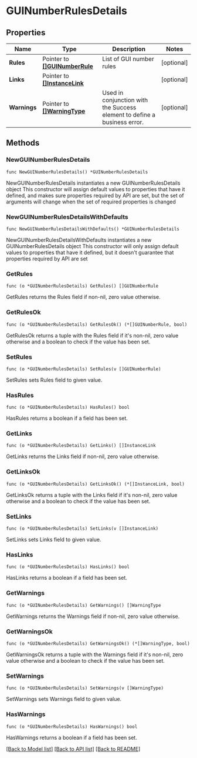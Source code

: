# GUINumberRulesDetails

## Properties

Name | Type | Description | Notes
------------ | ------------- | ------------- | -------------
**Rules** | Pointer to [**[]GUINumberRule**](GUINumberRule.md) | List of GUI number rules | [optional] 
**Links** | Pointer to [**[]InstanceLink**](InstanceLink.md) |  | [optional] 
**Warnings** | Pointer to [**[]WarningType**](WarningType.md) | Used in conjunction with the Success element to define a business error. | [optional] 

## Methods

### NewGUINumberRulesDetails

`func NewGUINumberRulesDetails() *GUINumberRulesDetails`

NewGUINumberRulesDetails instantiates a new GUINumberRulesDetails object
This constructor will assign default values to properties that have it defined,
and makes sure properties required by API are set, but the set of arguments
will change when the set of required properties is changed

### NewGUINumberRulesDetailsWithDefaults

`func NewGUINumberRulesDetailsWithDefaults() *GUINumberRulesDetails`

NewGUINumberRulesDetailsWithDefaults instantiates a new GUINumberRulesDetails object
This constructor will only assign default values to properties that have it defined,
but it doesn't guarantee that properties required by API are set

### GetRules

`func (o *GUINumberRulesDetails) GetRules() []GUINumberRule`

GetRules returns the Rules field if non-nil, zero value otherwise.

### GetRulesOk

`func (o *GUINumberRulesDetails) GetRulesOk() (*[]GUINumberRule, bool)`

GetRulesOk returns a tuple with the Rules field if it's non-nil, zero value otherwise
and a boolean to check if the value has been set.

### SetRules

`func (o *GUINumberRulesDetails) SetRules(v []GUINumberRule)`

SetRules sets Rules field to given value.

### HasRules

`func (o *GUINumberRulesDetails) HasRules() bool`

HasRules returns a boolean if a field has been set.

### GetLinks

`func (o *GUINumberRulesDetails) GetLinks() []InstanceLink`

GetLinks returns the Links field if non-nil, zero value otherwise.

### GetLinksOk

`func (o *GUINumberRulesDetails) GetLinksOk() (*[]InstanceLink, bool)`

GetLinksOk returns a tuple with the Links field if it's non-nil, zero value otherwise
and a boolean to check if the value has been set.

### SetLinks

`func (o *GUINumberRulesDetails) SetLinks(v []InstanceLink)`

SetLinks sets Links field to given value.

### HasLinks

`func (o *GUINumberRulesDetails) HasLinks() bool`

HasLinks returns a boolean if a field has been set.

### GetWarnings

`func (o *GUINumberRulesDetails) GetWarnings() []WarningType`

GetWarnings returns the Warnings field if non-nil, zero value otherwise.

### GetWarningsOk

`func (o *GUINumberRulesDetails) GetWarningsOk() (*[]WarningType, bool)`

GetWarningsOk returns a tuple with the Warnings field if it's non-nil, zero value otherwise
and a boolean to check if the value has been set.

### SetWarnings

`func (o *GUINumberRulesDetails) SetWarnings(v []WarningType)`

SetWarnings sets Warnings field to given value.

### HasWarnings

`func (o *GUINumberRulesDetails) HasWarnings() bool`

HasWarnings returns a boolean if a field has been set.


[[Back to Model list]](../README.md#documentation-for-models) [[Back to API list]](../README.md#documentation-for-api-endpoints) [[Back to README]](../README.md)


